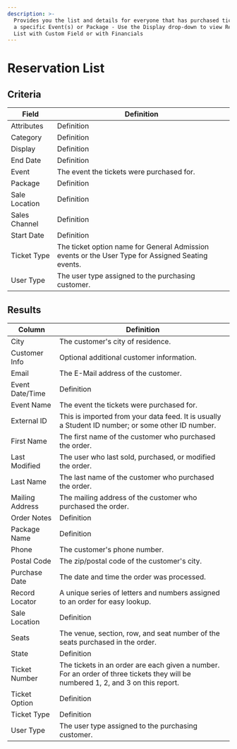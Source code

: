 ```yaml
---
description: >-
  Provides you the list and details for everyone that has purchased tickets for
  a specific Event(s) or Package - Use the Display drop-down to view Reservation
  List with Custom Field or with Financials
---
```


# Reservation List

## Criteria

| **Field** | **Definition** |
| --- | --- |
| Attributes | Definition |
| Category | Definition |
| Display | Definition |
| End Date | Definition |
| Event |  The event the tickets were purchased for. |
| Package | Definition |
| Sale Location | Definition |
| Sales Channel | Definition |
| Start Date | Definition |
| Ticket Type |  The ticket option name for General Admission events or the User Type for Assigned Seating events. |
| User Type |  The user type assigned to the purchasing customer. |

## Results

| **Column** | **Definition** |
| --- | --- |
| City |  The customer's city of residence. |
| Customer Info |  Optional additional customer information. |
| Email |  The E-Mail address of the customer. |
| Event Date/Time | Definition |
| Event Name |  The event the tickets were purchased for. |
| External ID |  This is imported from your data feed. It is usually a Student ID number; or some other ID number. |
| First Name |  The first name of the customer who purchased the order. |
| Last Modified |  The user who last sold, purchased, or modified the order. |
| Last Name |  The last name of the customer who purchased the order. |
| Mailing Address |  The mailing address of the customer who purchased the order. |
| Order Notes | Definition |
| Package Name | Definition |
| Phone |  The customer's phone number. |
| Postal Code |  The zip/postal code of the customer's city. |
| Purchase Date |  The date and time the order was processed. |
| Record Locator |  A unique series of letters and numbers assigned to an order for easy lookup. |
| Sale Location | Definition |
| Seats |  The venue, section, row, and seat number of the seats purchased in the order. |
| State | Definition |
| Ticket Number |  The tickets in an order are each given a number. For an order of three tickets they will be numbered 1, 2, and 3 on this report. |
| Ticket Option | Definition |
| Ticket Type | Definition |
| User Type |  The user type assigned to the purchasing customer. |

